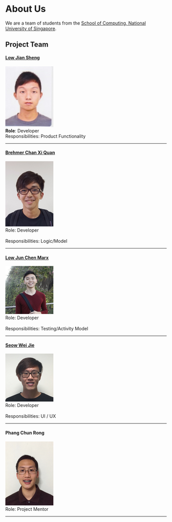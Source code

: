 # About Us

We are a team of students from the [School of Computing, National University of Singapore](http://www.comp.nus.edu.sg).

## Project Team

#### [Low Jian Sheng](https://github.com/lowjiansheng) <br>
<img src="images/JianSheng.jpg" width="150"><br>
**Role**: Developer <br>
Responsibilities: Product Functionality

-----

#### [Brehmer Chan Xi Quan](https://github.com/BrehmerChan)
<img src="images/Brehmer.jpg" width="150"><br>
Role: Developer <br>  
Responsibilities: Logic/Model

-----

#### [Low Jun Chen Marx](https://github.com/marxlow)
<img src="images/Marx.png" width="150"><br>
Role: Developer <br>  
Responsibilities: Testing/Activity Model

-----

#### [Seow Wei Jie](https://github.com/weijieseow)
<img src="images/Weijie.png" width="150"><br>
Role: Developer <br>  
Responsibilities: UI / UX

-----

#### Phang Chun Rong
<img src="images/PhangChunRong.jpg" width="150"><br>
Role: Project Mentor <br>  

-----
